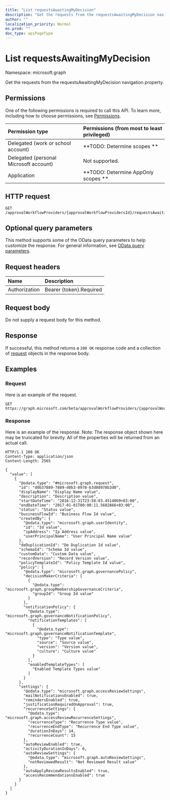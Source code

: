 ```yaml
---
title: "List requestsAwaitingMyDecision"
description: "Get the requests from the requestsAwaitingMyDecision navigation property."
author: ""
localization_priority: Normal
ms.prod: ""
doc_type: apiPageType
---
```


# List requestsAwaitingMyDecision

Namespace: microsoft.graph

Get the requests from the requestsAwaitingMyDecision navigation property.

## Permissions
One of the following permissions is required to call this API. To learn more, including how to choose permissions, see [Permissions](/concepts/permissions-reference.md).

|Permission type|Permissions (from most to least privileged)|
|:---|:---|
|Delegated (work or school account)|**TODO: Determine scopes **|
|Delegated (personal Microsoft account)|Not supported.|
|Application|**TODO: Determine AppOnly scopes **|

## HTTP request
<!-- {
  "blockType": "ignored"
}
-->
``` http
GET /approvalWorkflowProviders/{approvalWorkflowProvidersId}/requestsAwaitingMyDecision
```

## Optional query parameters
This method supports some of the OData query parameters to help customize the response. For general information, see [OData query parameters](/graph/query-parameters).

## Request headers
|Name|Description|
|:---|:---|
|Authorization|Bearer {token}.Required|

## Request body
Do not supply a request body for this method.

## Response
If successful, this method returns a `200 OK` response code and a collection of [request](../resources/request.md) objects in the response body.

## Examples

### Request
Here is an example of the request.
<!-- {
  "blockType": "request",
  "name": "get_request"
}
-->
``` http
GET https://graph.microsoft.com/beta/approvalWorkflowProviders/{approvalWorkflowProvidersId}/requestsAwaitingMyDecision
```

### Response
Here is an example of the response. Note: The response object shown here may be truncated for brevity. All of the properties will be returned from an actual call.
<!-- {
  "blockType": "response",
  "truncated": true,
  "@odata.type": "collection(microsoft.graph.request)"
}
-->
``` http
HTTP/1.1 200 OK
Content-Type: application/json
Content-Length: 2565

{
  "value": [
    {
      "@odata.type": "#microsoft.graph.request",
      "id": "d0b37889-7889-d0b3-8978-b3d08978b3d0",
      "displayName": "Display Name value",
      "description": "Description value",
      "startDateTime": "2016-12-31T23:58:03.4514069+03:00",
      "endDateTime": "2017-01-01T00:00:11.5602866+03:00",
      "status": "Status value",
      "businessFlowId": "Business Flow Id value",
      "createdBy": {
        "@odata.type": "microsoft.graph.userIdentity",
        "id": "Id value",
        "ipAddress": "Ip Address value",
        "userPrincipalName": "User Principal Name value"
      },
      "deDuplicationId": "De Duplication Id value",
      "schemaId": "Schema Id value",
      "customData": "Custom Data value",
      "recordVersion": "Record Version value",
      "policyTemplateId": "Policy Template Id value",
      "policy": {
        "@odata.type": "microsoft.graph.governancePolicy",
        "decisionMakerCriteria": [
          {
            "@odata.type": "microsoft.graph.groupMembershipGovernanceCriteria",
            "groupId": "Group Id value"
          }
        ],
        "notificationPolicy": {
          "@odata.type": "microsoft.graph.governanceNotificationPolicy",
          "notificationTemplates": [
            {
              "@odata.type": "microsoft.graph.governanceNotificationTemplate",
              "type": "Type value",
              "source": "Source value",
              "version": "Version value",
              "culture": "Culture value"
            }
          ],
          "enabledTemplateTypes": [
            "Enabled Template Types value"
          ]
        }
      },
      "settings": {
        "@odata.type": "microsoft.graph.accessReviewSettings",
        "mailNotificationsEnabled": true,
        "remindersEnabled": true,
        "justificationRequiredOnApproval": true,
        "recurrenceSettings": {
          "@odata.type": "microsoft.graph.accessReviewRecurrenceSettings",
          "recurrenceType": "Recurrence Type value",
          "recurrenceEndType": "Recurrence End Type value",
          "durationInDays": 14,
          "recurrenceCount": 15
        },
        "autoReviewEnabled": true,
        "activityDurationInDays": 6,
        "autoReviewSettings": {
          "@odata.type": "microsoft.graph.autoReviewSettings",
          "notReviewedResult": "Not Reviewed Result value"
        },
        "autoApplyReviewResultsEnabled": true,
        "accessRecommendationsEnabled": true
      }
    }
  ]
}
```

